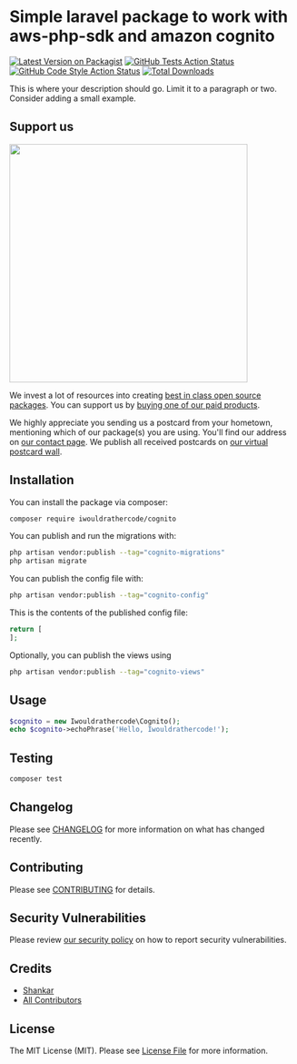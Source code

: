 # Simple laravel package to work with aws-php-sdk and amazon cognito

[![Latest Version on Packagist](https://img.shields.io/packagist/v/iwouldrathercode/cognito.svg?style=flat-square)](https://packagist.org/packages/iwouldrathercode/cognito)
[![GitHub Tests Action Status](https://img.shields.io/github/workflow/status/iwouldrathercode/cognito/run-tests?label=tests)](https://github.com/iwouldrathercode/cognito/actions?query=workflow%3Arun-tests+branch%3Amain)
[![GitHub Code Style Action Status](https://img.shields.io/github/workflow/status/iwouldrathercode/cognito/Fix%20PHP%20code%20style%20issues?label=code%20style)](https://github.com/iwouldrathercode/cognito/actions?query=workflow%3A"Fix+PHP+code+style+issues"+branch%3Amain)
[![Total Downloads](https://img.shields.io/packagist/dt/iwouldrathercode/cognito.svg?style=flat-square)](https://packagist.org/packages/iwouldrathercode/cognito)

This is where your description should go. Limit it to a paragraph or two. Consider adding a small example.

## Support us

[<img src="https://github-ads.s3.eu-central-1.amazonaws.com/cognito.jpg?t=1" width="419px" />](https://spatie.be/github-ad-click/cognito)

We invest a lot of resources into creating [best in class open source packages](https://spatie.be/open-source). You can support us by [buying one of our paid products](https://spatie.be/open-source/support-us).

We highly appreciate you sending us a postcard from your hometown, mentioning which of our package(s) you are using. You'll find our address on [our contact page](https://spatie.be/about-us). We publish all received postcards on [our virtual postcard wall](https://spatie.be/open-source/postcards).

## Installation

You can install the package via composer:

```bash
composer require iwouldrathercode/cognito
```

You can publish and run the migrations with:

```bash
php artisan vendor:publish --tag="cognito-migrations"
php artisan migrate
```

You can publish the config file with:

```bash
php artisan vendor:publish --tag="cognito-config"
```

This is the contents of the published config file:

```php
return [
];
```

Optionally, you can publish the views using

```bash
php artisan vendor:publish --tag="cognito-views"
```

## Usage

```php
$cognito = new Iwouldrathercode\Cognito();
echo $cognito->echoPhrase('Hello, Iwouldrathercode!');
```

## Testing

```bash
composer test
```

## Changelog

Please see [CHANGELOG](CHANGELOG.md) for more information on what has changed recently.

## Contributing

Please see [CONTRIBUTING](CONTRIBUTING.md) for details.

## Security Vulnerabilities

Please review [our security policy](../../security/policy) on how to report security vulnerabilities.

## Credits

- [Shankar](https://github.com/psgganesh)
- [All Contributors](../../contributors)

## License

The MIT License (MIT). Please see [License File](LICENSE.md) for more information.
